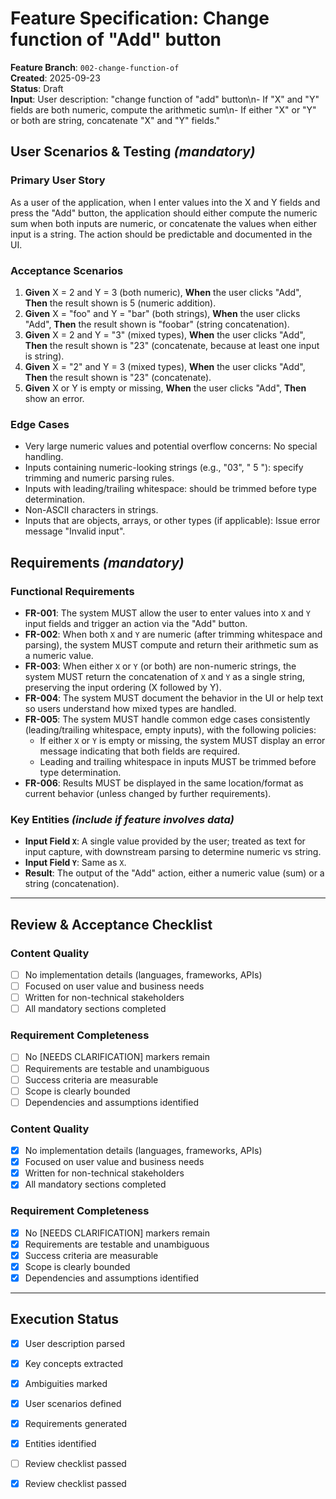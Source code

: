 # Feature Specification: Change function of "Add" button

**Feature Branch**: `002-change-function-of`  
**Created**: 2025-09-23  
**Status**: Draft  
**Input**: User description: "change function of \"add\" button\n- If \"X\" and \"Y\" fields are both numeric, compute the arithmetic sum\n- If either \"X\" or \"Y\" or both are string, concatenate \"X\" and \"Y\" fields."

## User Scenarios & Testing *(mandatory)*

### Primary User Story
As a user of the application, when I enter values into the X and Y fields and press the "Add" button, the application should either compute the numeric sum when both inputs are numeric, or concatenate the values when either input is a string. The action should be predictable and documented in the UI.

### Acceptance Scenarios
1. **Given** X = 2 and Y = 3 (both numeric), **When** the user clicks "Add", **Then** the result shown is 5 (numeric addition).
2. **Given** X = "foo" and Y = "bar" (both strings), **When** the user clicks "Add", **Then** the result shown is "foobar" (string concatenation).
3. **Given** X = 2 and Y = "3" (mixed types), **When** the user clicks "Add", **Then** the result shown is "23" (concatenate, because at least one input is string).
4. **Given** X = "2" and Y = 3 (mixed types), **When** the user clicks "Add", **Then** the result shown is "23" (concatenate).
5. **Given** X or Y is empty or missing, **When** the user clicks "Add", **Then** show an error.

### Edge Cases
- Very large numeric values and potential overflow concerns: No special handling.
- Inputs containing numeric-looking strings (e.g., "03", " 5 "): specify trimming and numeric parsing rules.
- Inputs with leading/trailing whitespace: should be trimmed before type determination.
- Non-ASCII characters in strings.
- Inputs that are objects, arrays, or other types (if applicable): Issue error message "Invalid input".

## Requirements *(mandatory)*

### Functional Requirements
- **FR-001**: The system MUST allow the user to enter values into `X` and `Y` input fields and trigger an action via the "Add" button.
- **FR-002**: When both `X` and `Y` are numeric (after trimming whitespace and parsing), the system MUST compute and return their arithmetic sum as a numeric value.
- **FR-003**: When either `X` or `Y` (or both) are non-numeric strings, the system MUST return the concatenation of `X` and `Y` as a single string, preserving the input ordering (X followed by Y).
- **FR-004**: The system MUST document the behavior in the UI or help text so users understand how mixed types are handled.
- **FR-005**: The system MUST handle common edge cases consistently (leading/trailing whitespace, empty inputs), with the following policies:
  - If either `X` or `Y` is empty or missing, the system MUST display an error message indicating that both fields are required.
  - Leading and trailing whitespace in inputs MUST be trimmed before type determination.
- **FR-006**: Results MUST be displayed in the same location/format as current behavior (unless changed by further requirements).

### Key Entities *(include if feature involves data)*
- **Input Field `X`**: A single value provided by the user; treated as text for input capture, with downstream parsing to determine numeric vs string.
- **Input Field `Y`**: Same as `X`.
- **Result**: The output of the "Add" action, either a numeric value (sum) or a string (concatenation).

---

## Review & Acceptance Checklist

### Content Quality
- [ ] No implementation details (languages, frameworks, APIs)
- [ ] Focused on user value and business needs
- [ ] Written for non-technical stakeholders
- [ ] All mandatory sections completed

### Requirement Completeness
- [ ] No [NEEDS CLARIFICATION] markers remain
- [ ] Requirements are testable and unambiguous
- [ ] Success criteria are measurable
- [ ] Scope is clearly bounded
- [ ] Dependencies and assumptions identified

### Content Quality
- [x] No implementation details (languages, frameworks, APIs)
- [x] Focused on user value and business needs
- [x] Written for non-technical stakeholders
- [x] All mandatory sections completed

### Requirement Completeness
- [x] No [NEEDS CLARIFICATION] markers remain
- [x] Requirements are testable and unambiguous
- [x] Success criteria are measurable
- [x] Scope is clearly bounded
- [x] Dependencies and assumptions identified

---

## Execution Status

- [x] User description parsed
- [x] Key concepts extracted
- [x] Ambiguities marked
- [x] User scenarios defined
- [x] Requirements generated
- [x] Entities identified
- [ ] Review checklist passed

- [x] Review checklist passed

